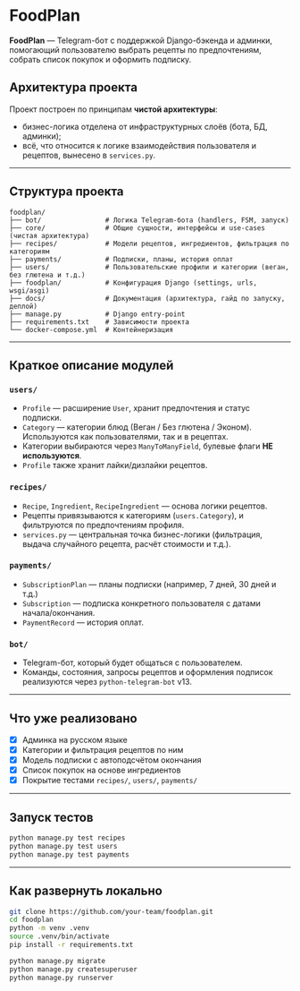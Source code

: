# FoodPlan 

**FoodPlan** — Telegram-бот с поддержкой Django-бэкенда и админки, помогающий пользователю выбрать рецепты по предпочтениям, собрать список покупок и оформить подписку.

## Архитектура проекта

Проект построен по принципам **чистой архитектуры**:
- бизнес-логика отделена от инфраструктурных слоёв (бота, БД, админки);
- всё, что относится к логике взаимодействия пользователя и рецептов, вынесено в `services.py`.

---

## Структура проекта

```text
foodplan/
├── bot/                # Логика Telegram-бота (handlers, FSM, запуск)
├── core/               # Общие сущности, интерфейсы и use-cases (чистая архитектура)
├── recipes/            # Модели рецептов, ингредиентов, фильтрация по категориям
├── payments/           # Подписки, планы, история оплат
├── users/              # Пользовательские профили и категории (веган, без глютена и т.д.)
├── foodplan/           # Конфигурация Django (settings, urls, wsgi/asgi)
├── docs/               # Документация (архитектура, гайд по запуску, деплой)
├── manage.py           # Django entry-point
├── requirements.txt    # Зависимости проекта
└── docker-compose.yml  # Контейнеризация
```

---

## Краткое описание модулей

### `users/`
- `Profile` — расширение `User`, хранит предпочтения и статус подписки.
- `Category` — категории блюд (Веган / Без глютена / Эконом). Используются как пользователями, так и в рецептах.
- Категории выбираются через `ManyToManyField`, булевые флаги **НЕ используются**.
- `Profile` также хранит лайки/дизлайки рецептов.

### `recipes/`
- `Recipe`, `Ingredient`, `RecipeIngredient` — основа логики рецептов.
- Рецепты привязываются к категориям (`users.Category`), и фильтруются по предпочтениям профиля.
- `services.py` — центральная точка бизнес-логики (фильтрация, выдача случайного рецепта, расчёт стоимости и т.д.).

### `payments/`
- `SubscriptionPlan` — планы подписки (например, 7 дней, 30 дней и т.д.)
- `Subscription` — подписка конкретного пользователя с датами начала/окончания.
- `PaymentRecord` — история оплат.

### `bot/`
- Telegram-бот, который будет общаться с пользователем.
- Команды, состояния, запросы рецептов и оформления подписок реализуются через `python-telegram-bot` v13.

---

## Что уже реализовано

- [x] Админка на русском языке
- [x] Категории и фильтрация рецептов по ним
- [x] Модель подписки с автоподсчётом окончания
- [x] Список покупок на основе ингредиентов
- [x] Покрытие тестами `recipes/`, `users/`, `payments/`

---

## Запуск тестов

```bash
python manage.py test recipes
python manage.py test users
python manage.py test payments
```

---

## Как развернуть локально

```bash
git clone https://github.com/your-team/foodplan.git
cd foodplan
python -m venv .venv
source .venv/bin/activate
pip install -r requirements.txt

python manage.py migrate
python manage.py createsuperuser
python manage.py runserver
```
